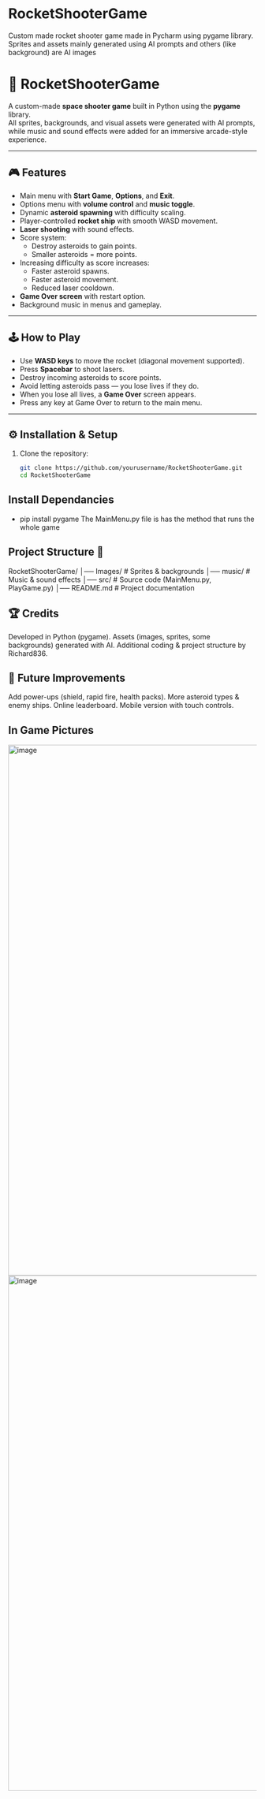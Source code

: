 # RocketShooterGame
Custom made rocket shooter game made in Pycharm using pygame library. Sprites and assets mainly generated using AI prompts and others (like background) are AI images

# 🚀 RocketShooterGame

A custom-made **space shooter game** built in Python using the **pygame** library.  
All sprites, backgrounds, and visual assets were generated with AI prompts, while music and sound effects were added for an immersive arcade-style experience.

---

## 🎮 Features
- Main menu with **Start Game**, **Options**, and **Exit**.
- Options menu with **volume control** and **music toggle**.
- Dynamic **asteroid spawning** with difficulty scaling.
- Player-controlled **rocket ship** with smooth WASD movement.
- **Laser shooting** with sound effects.
- Score system:
  - Destroy asteroids to gain points.
  - Smaller asteroids = more points.
- Increasing difficulty as score increases:
  - Faster asteroid spawns.
  - Faster asteroid movement.
  - Reduced laser cooldown.
- **Game Over screen** with restart option.
- Background music in menus and gameplay.

---

## 🕹️ How to Play
- Use **WASD keys** to move the rocket (diagonal movement supported).
- Press **Spacebar** to shoot lasers.
- Destroy incoming asteroids to score points.
- Avoid letting asteroids pass — you lose lives if they do.
- When you lose all lives, a **Game Over** screen appears.
- Press any key at Game Over to return to the main menu.

---

## ⚙️ Installation & Setup
1. Clone the repository:
   ```bash
   git clone https://github.com/yourusername/RocketShooterGame.git
   cd RocketShooterGame

## Install Dependancies
- pip install pygame
The MainMenu.py file is has the method that runs the whole game

## Project Structure 📂
RocketShooterGame/
│── Images/        # Sprites & backgrounds
│── music/         # Music & sound effects
│── src/           # Source code (MainMenu.py, PlayGame.py)
│── README.md      # Project documentation

## 🏆 Credits
Developed in Python (pygame).
Assets (images, sprites, some backgrounds) generated with AI.
Additional coding & project structure by Richard836.

## 🔮 Future Improvements
Add power-ups (shield, rapid fire, health packs).
More asteroid types & enemy ships.
Online leaderboard.
Mobile version with touch controls.

## In Game Pictures
<img width="1917" height="1077" alt="image" src="https://github.com/user-attachments/assets/da466183-4d86-40b7-b4e8-4ecfa433341f" />

<img width="1918" height="1046" alt="image" src="https://github.com/user-attachments/assets/c246b554-14c7-4ac6-91c9-066073b6f5b1" />



